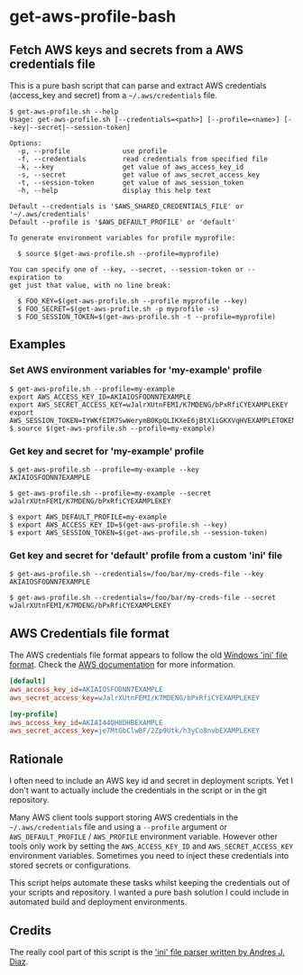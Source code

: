 # get-aws-profile-bash

<!--
![Release](https://img.shields.io/github/release/whereisaaron/get-aws-profile-bash.svg)
-->

## Fetch AWS keys and secrets from a AWS credentials file

This is a pure bash script that can parse and extract AWS credentials (access_key and secret) from a `~/.aws/credentials` file.

```console
$ get-aws-profile.sh --help
Usage: get-aws-profile.sh [--credentials=<path>] [--profile=<name>] [--key|--secret|--session-token]

Options:
  -p, --profile             use profile
  -f, --credentials         read credentials from specified file
  -k, --key                 get value of aws_access_key_id
  -s, --secret              get value of aws_secret_access_key
  -t, --session-token       get value of aws_session_token
  -h, --help                display this help text

Default --credentials is '$AWS_SHARED_CREDENTIALS_FILE' or '~/.aws/credentials'
Default --profile is '$AWS_DEFAULT_PROFILE' or 'default'

To generate environment variables for profile myprofile:

  $ source $(get-aws-profile.sh --profile=myprofile)

You can specify one of --key, --secret, --session-token or --expiration to
get just that value, with no line break:

  $ FOO_KEY=$(get-aws-profile.sh --profile myprofile --key)
  $ FOO_SECRET=$(get-aws-profile.sh -p myprofile -s)
  $ FOO_SESSION_TOKEN=$(get-aws-profile.sh -t --profile=myprofile)

```

## Examples

### Set AWS environment variables for 'my-example' profile

```console
$ get-aws-profile.sh --profile=my-example
export AWS_ACCESS_KEY_ID=AKIAIOSFODNN7EXAMPLE
export AWS_SECRET_ACCESS_KEY=wJalrXUtnFEMI/K7MDENG/bPxRfiCYEXAMPLEKEY
export AWS_SESSION_TOKEN=IYWKfEIM7SwWerymB0KpQLIKXeE6jBtX1iGKXVqHVEXAMPLETOKEN
$ source $(get-aws-profile.sh --profile=my-example)
```

### Get key and secret for 'my-example' profile

```console
$ get-aws-profile.sh --profile=my-example --key
AKIAIOSFODNN7EXAMPLE

$ get-aws-profile.sh --profile=my-example --secret
wJalrXUtnFEMI/K7MDENG/bPxRfiCYEXAMPLEKEY

$ export AWS_DEFAULT_PROFILE=my-example
$ export AWS_ACCESS_KEY_ID=$(get-aws-profile.sh --key)
$ export AWS_SESSION_TOKEN=$(get-aws-profile.sh --session-token)
```

### Get key and secret for 'default' profile from a custom 'ini' file

```console
$ get-aws-profile.sh --credentials=/foo/bar/my-creds-file --key
AKIAIOSFODNN7EXAMPLE

$ get-aws-profile.sh --credentials=/foo/bar/my-creds-file --secret
wJalrXUtnFEMI/K7MDENG/bPxRfiCYEXAMPLEKEY
```

## AWS Credentials file format

The AWS credentials file format appears to follow the old [Windows 'ini' file format](https://en.wikipedia.org/wiki/INI_file). Check the [AWS documentation](http://docs.aws.amazon.com/cli/latest/userguide/cli-chap-getting-started.html) for more information.

```ini
[default]
aws_access_key_id=AKIAIOSFODNN7EXAMPLE
aws_secret_access_key=wJalrXUtnFEMI/K7MDENG/bPxRfiCYEXAMPLEKEY

[my-profile]
aws_access_key_id=AKIAI44QH8DHBEXAMPLE
aws_secret_access_key=je7MtGbClwBF/2Zp9Utk/h3yCo8nvbEXAMPLEKEY
```

## Rationale

I often need to include an AWS key id and secret in deployment scripts. Yet I don't want to actually include the credentials in the script or in the git repository.

Many AWS client tools support storing AWS credentials in the `~/.aws/credentials` file and using a `--profile` argument or `AWS_DEFAULT_PROFILE` / `AWS_PROFILE` environment variable. However other tools only work by setting the `AWS_ACCESS_KEY_ID` and `AWS_SECRET_ACCESS_KEY` environment variables. Sometimes you need to inject these credentials into stored secrets or configurations.

This script helps automate these tasks whilst keeping the credentials out of your scripts and repository. I wanted a pure bash solution I could include in automated build and deployment environments.

## Credits

The really cool part of this script is the ['ini' file parser written by Andres J. Diaz](https://web.archive.org/web/20180826221418/http://theoldschooldevops.com/2008/02/09/bash-ini-parser/).
